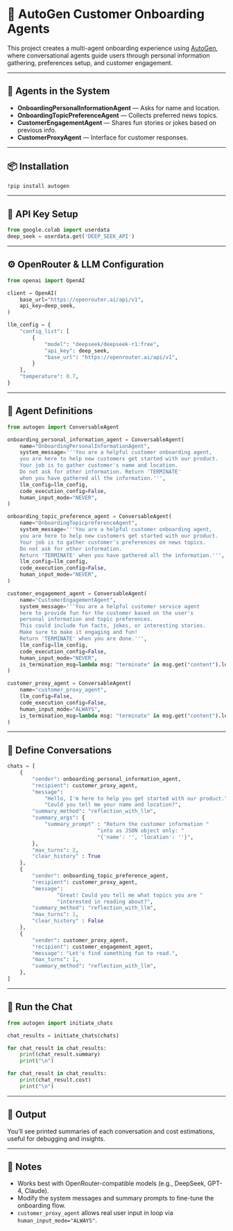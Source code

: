 # 🤖 AutoGen Customer Onboarding Agents

This project creates a multi-agent onboarding experience using [AutoGen](https://github.com/microsoft/autogen), where conversational agents guide users through personal information gathering, preferences setup, and customer engagement.

---

## 🧩 Agents in the System

- **OnboardingPersonalInformationAgent** — Asks for name and location.
- **OnboardingTopicPreferenceAgent** — Collects preferred news topics.
- **CustomerEngagementAgent** — Shares fun stories or jokes based on previous info.
- **CustomerProxyAgent** — Interface for customer responses.

---

## 📦 Installation

```bash
!pip install autogen
```

---

## 🔐 API Key Setup

```python
from google.colab import userdata
deep_seek = userdata.get('DEEP_SEEK_API')
```

---

## ⚙️ OpenRouter & LLM Configuration

```python
from openai import OpenAI

client = OpenAI(
    base_url="https://openrouter.ai/api/v1",
    api_key=deep_seek,
)

llm_config = {
    "config_list": [
        {
            "model": "deepseek/deepseek-r1:free",
            "api_key": deep_seek,
            "base_url": "https://openrouter.ai/api/v1",
        }
    ],
    "temperature": 0.7,
}
```

---

## 🤖 Agent Definitions

```python
from autogen import ConversableAgent

onboarding_personal_information_agent = ConversableAgent(
    name="OnboardingPersonalInformationAgent",
    system_message='''You are a helpful customer onboarding agent,
    you are here to help new customers get started with our product.
    Your job is to gather customer's name and location.
    Do not ask for other information. Return 'TERMINATE'
    when you have gathered all the information.''',
    llm_config=llm_config,
    code_execution_config=False,
    human_input_mode="NEVER",
)

onboarding_topic_preference_agent = ConversableAgent(
    name="OnboardingTopicpreferenceAgent",
    system_message='''You are a helpful customer onboarding agent,
    you are here to help new customers get started with our product.
    Your job is to gather customer's preferences on news topics.
    Do not ask for other information.
    Return 'TERMINATE' when you have gathered all the information.''',
    llm_config=llm_config,
    code_execution_config=False,
    human_input_mode="NEVER",
)

customer_engagement_agent = ConversableAgent(
    name="CustomerEngagementAgent",
    system_message='''You are a helpful customer service agent
    here to provide fun for the customer based on the user's
    personal information and topic preferences.
    This could include fun facts, jokes, or interesting stories.
    Make sure to make it engaging and fun!
    Return 'TERMINATE' when you are done.''',
    llm_config=llm_config,
    code_execution_config=False,
    human_input_mode="NEVER",
    is_termination_msg=lambda msg: "terminate" in msg.get("content").lower(),
)

customer_proxy_agent = ConversableAgent(
    name="customer_proxy_agent",
    llm_config=False,
    code_execution_config=False,
    human_input_mode="ALWAYS",
    is_termination_msg=lambda msg: "terminate" in msg.get("content").lower(),
)
```

---

## 💬 Define Conversations

```python
chats = [
    {
        "sender": onboarding_personal_information_agent,
        "recipient": customer_proxy_agent,
        "message":
            "Hello, I'm here to help you get started with our product."
            "Could you tell me your name and location?",
        "summary_method": "reflection_with_llm",
        "summary_args": {
            "summary_prompt" : "Return the customer information "
                             "into as JSON object only: "
                             "{'name': '', 'location': ''}",
        },
        "max_turns": 2,
        "clear_history" : True
    },
    {
        "sender": onboarding_topic_preference_agent,
        "recipient": customer_proxy_agent,
        "message":
                "Great! Could you tell me what topics you are "
                "interested in reading about?",
        "summary_method": "reflection_with_llm",
        "max_turns": 1,
        "clear_history" : False
    },
    {
        "sender": customer_proxy_agent,
        "recipient": customer_engagement_agent,
        "message": "Let's find something fun to read.",
        "max_turns": 1,
        "summary_method": "reflection_with_llm",
    },
]
```

---

## 🚀 Run the Chat

```python
from autogen import initiate_chats

chat_results = initiate_chats(chats)

for chat_result in chat_results:
    print(chat_result.summary)
    print("\n")

for chat_result in chat_results:
    print(chat_result.cost)
    print("\n")
```

---

## 📌 Output

You’ll see printed summaries of each conversation and cost estimations, useful for debugging and insights.

---

## 📝 Notes

- Works best with OpenRouter-compatible models (e.g., DeepSeek, GPT-4, Claude).
- Modify the system messages and summary prompts to fine-tune the onboarding flow.
- `customer_proxy_agent` allows real user input in loop via `human_input_mode="ALWAYS"`.

